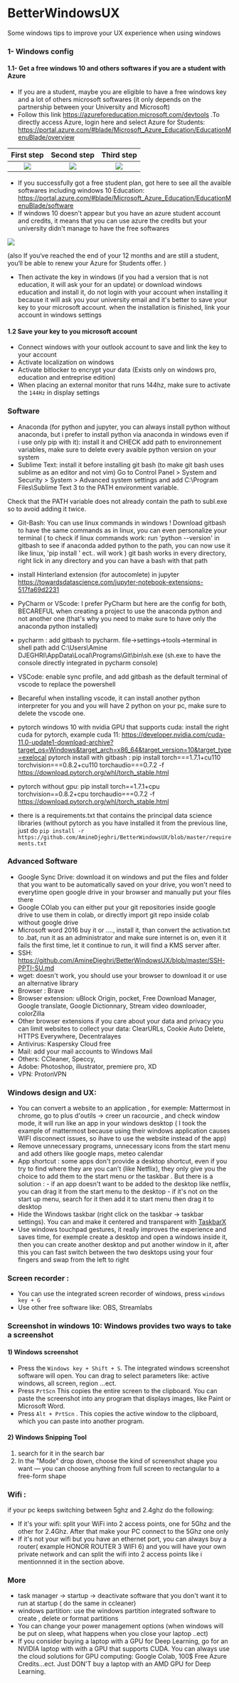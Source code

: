 # BetterWindowsUX
Some windows tips to improve your UX experience when using windows


### 1- Windows config
#### 1.1- Get a free windows 10 and others softwares if you are a student with Azure
 - If you are a student, maybe you are eligible to have a free windows key and a lot of others microsoft softwares (it only depends on the partnership between your University and Microsoft)
- Follow this link https://azureforeducation.microsoft.com/devtools .To directly access Azure, login here and select Azure for Students: https://portal.azure.com/#blade/Microsoft_Azure_Education/EducationMenuBlade/overview

First step          |  Second step    | Third step
:-------------------------:|:-------------------:|:---------------:
<img src="Azure steps/CaptureEN0.PNG" >  |  <img src="Azure steps/CaptureEN1.PNG" > |  <img src="Azure steps/CaptureEN2.PNG" > 



- If you successfully got a free student plan, got here to see all the avaible softwares including windows 10 Education: https://portal.azure.com/#blade/Microsoft_Azure_Education/EducationMenuBlade/software 
- If windows 10 doesn't appear but you have an azure student account and credits, it means that you can use azure the credits but your university didn't manage to have the free softwares 
<img src="Azure steps/CaptureEN3.PNG">

(also If you‘ve reached the end of your 12 months and are still a student, you‘ll be able to renew your Azure for Students offer. )
- Then activate the key in windows (if you had a version that is not education, it will ask your for an update) or download windows education and install it, do not login with your account when installing it because it will ask you your university email and it's better to save your key to your microsoft account. when the installation is finished, link your account in windows settings 


#### 1.2 Save your key to you microsoft account
 - Connect windows with your outlook account to save and link the key to your account 
 - Activate localization on windows
 - Activate bitlocker to encrypt your data (Exists only on windows pro, education and entreprise edition)
 - When placing an external monitor that runs 144hz, make sure to activate the `144Hz` in display settings 
 
### Software 
-  Anaconda (for python and jupyter, you can always install python without anaconda, but i prefer to install python via anaconda in windows even if i use only pip with it): install it and CHECK add path to environnement variables, make sure to delete every avaible python version on your system 
- Sublime Text: install it before installing git bash (to make git bash uses sublime as an editor and not vim)
Go to Control Panel > System and Security > System > Advanced system settings and add C:\Program Files\Sublime Text 3 to the PATH environment variable.

Check that the PATH variable does not already contain the path to subl.exe so to avoid adding it twice.
- Git-Bash: You can use linux commands in windows ! Download gitbash to have the same commands as in linux, you can even personalize your terminal
( to check if linux commands work: run 'python --version' in gitbash to see if anaconda added python to the path, you can now use it like linux, 'pip install ' ect.. will work  )
git bash works in every directory, right lick in any directory and you can have a bash with that path 
- install Hinterland extension (for autocomlete) in jupyter https://towardsdatascience.com/jupyter-notebook-extensions-517fa69d2231
- PyCharm or VScode: I prefer PyCharm but here are the config for both, BECAREFUL when creating a project to use the anaconda python and not another one (that's why you need to make sure to have only the anaconda python installed)
- pycharm : add gitbash to pycharm. file->settings->tools->terminal 
 in shell path add C:\Users\Amine DJEGHRI\AppData\Local\Programs\Git\bin\sh.exe
(sh.exe to have the console directly integrated in pycharm console)
- VSCode: enable sync profile, and add gitbash as the default terminal of vscode to replace the powershell 
- Becareful when installing vscode, it can install another python interpreter for you and you will have 2 python on your pc, make sure to delete the vscode one.


- pytorch windows 10 with nvidia GPU that supports cuda:
install the right cuda for pytorch, example cuda 11: 
https://developer.nvidia.com/cuda-11.0-update1-download-archive?target_os=Windows&target_arch=x86_64&target_version=10&target_type=exelocal
pytorch install with gitbash :
pip install torch===1.7.1+cu110 torchvision===0.8.2+cu110 torchaudio===0.7.2 -f https://download.pytorch.org/whl/torch_stable.html
- pytorch without gpu: pip install torch==1.7.1+cpu torchvision==0.8.2+cpu torchaudio===0.7.2 -f https://download.pytorch.org/whl/torch_stable.html
- there is a requirements.txt that contains the principal data science libraries (without pytorch as you have installed it from the previous line, just do `pip install -r https://github.com/AmineDjeghri/BetterWindowsUX/blob/master/requirements.txt`

### Advanced Software
- Google Sync Drive:  download it on windows and put the files and folder that you want to be automatically saved on your drive, you won't need to everytime open google drive in your browser and manually put your files there
- Google COlab you can either put your git repositories inside google drive to use them in colab, or directly import git repo inside colab without google drive 
- Microsoft word 2016 buy it or ...., install it, than convert the activation.txt to .bat, run it as an administrator and make sure internet is on, 
even it it fails the first time, let it continue to run, it will find a KMS server after.
- SSH: https://github.com/AmineDjeghri/BetterWindowsUX/blob/master/SSH-PPTI-SU.md
- wget: doesn't work, you should use your browser to download it or use an alternative library
- Browser : Brave
- Browser extension: uBlock Origin, pocket, Free Download Manager, Google translate, Google Dictionnary, Stream video downloader, colorZilla
- Other browser extensions if you care about your data and privacy you can limit websites to collect your data:  ClearURLs, Cookie Auto Delete, HTTPS Everywhere, Decentralayes
- Antivirus: Kaspersky Cloud free
- Mail: add your mail accounts to Windows Mail
- Others: CCleaner, Speccy,
- Adobe: Photoshop, illustrator, premiere pro, XD
- VPN: ProtonVPN

### Windows design and UX: 
- You can convert a website to an application , for exemple: Mattermost in chrome, go to plus d'outils -> creer un racourcie , and check window mode, it will run like an app in your windows desktop
( I took the example of mattermost because using their windows application causes WIFI disconnect issues, so ihave to use the website instead of the app)
- Remove unnecessary programs, unnecessary icons from the start menu and add others like google maps, meteo calendar
- App shortcut : some apps don't provide a desktop shortcut, even if you try to find where they are you can't (like Netflix), they only give you the choice to add them to the start menu or the taskbar . But there is a solution :
             - if an app doesn't want to be added to the desktop like netflix, you can drag it from the start menu to the desktop
             - if it's not on the start up menu, search for it then add it to start menu then drag it to desktop
- Hide the Windows taskbar (right click on the taskbar -> taskbar settings). You can and make it centered and transparent with [TaskbarX]([https://chrisandriessen.nl/taskbarx)
- Use windows touchpad gestures, it really improves the experience and saves time, for exemple create a desktop and open a windows inside it, then you can create another desktop and put another window in it, after this you can fast switch between the two desktops using your four fingers and swap from the left to right 

### Screen recorder :
- You can use the integrated screen recorder of windows, press `windows key + G` 
- Use other free software like: OBS, Streamlabs

### Screenshot in windows 10: Windows provides two ways to take a screenshot
#### 1) Windows screenshot 
- Press the `Windows key + Shift + S`. The integrated windows screenshot software will open. You can drag to select parameters like: active windows, all screen, region ...ect.
- Press `PrtScn` This copies the entire screen to the clipboard. You can paste the screenshot into any program that displays images, like Paint or Microsoft Word.
- Press `Alt + PrtScn` . This copies the active window to the clipboard, which you can paste into another program. 

#### 2) Windows Snipping Tool
1. search for it in the search bar
2. In the "Mode" drop down, choose the kind of screenshot shape you want — you can choose anything from full screen to rectangular to a free-form shape

### Wifi :
if your pc keeps switching between 5ghz and 2.4ghz do the following:
- If it's your wifi: split your WiFi into 2 access points, one for 5Ghz and the other for 2.4Ghz. After that make your PC connect to the 5Ghz one only 
- If it's not your wifi but you have an ethernet port, you can always buy a router( example HONOR ROUTER 3 WIFI 6) and you will have your own private network and can split the wifi into 2 access points like i mentionnned it in the section above.
### More  
 - task manager -> startup -> deactivate software that you don't want it to run at startup ( do the same in ccleaner)
 - windows partition: use the windows partition integrated software to create , delete or format partitions
 - You can change your power management options (when windows will be put on sleep, what happens when you close your laptop ..ect)
 - If you consider buying a laptop with a GPU for Deep Learning, go for an NVIDIA laptop with with a GPU that supports CUDA. You can always use the cloud solutions for GPU computing: Google Colab, 100$ Free Azure Credits...ect. Just DON'T buy a laptop with an AMD GPU for Deep Learning.

